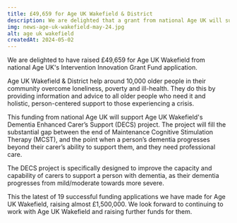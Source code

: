```yaml
---
title: £49,659 for Age UK Wakefield & District
description: We are delighted that a grant from national Age UK will support carers of older people with dementia to improve their ability to cope as the condition progresses.
img: news-age-uk-wakefield-may-24.jpg
alt: age uk wakefield
createdAt: 2024-05-02
---
```


We are delighted to have raised £49,659 for Age UK Wakefield from national Age UK's Intervention Innovation Grant Fund application.

Age UK Wakefield & District help around 10,000 older people in their community overcome loneliness, poverty and ill-health. They do this by providing information and advice to all older people who need it and holistic, person-centered support to those experiencing a crisis.

This funding from national Age UK will support Age UK Wakefield's Dementia Enhanced Carer’s Support (DECS) project. The project will fill the substantial gap between the end of Maintenance Cognitive Stimulation Therapy (MCST), and the point when a person’s dementia progresses beyond their carer’s ability to support them, and they need professional care. 

The DECS project is specifically designed to improve the capacity and capability of carers to support a person with dementia, as their dementia progresses from mild/moderate towards more severe. 

This the latest of 19 successful funding applications we have made for Age UK Wakefield, raising almost £1,500,000. We look forward to continuing to work with Age UK Wakefield and raising further funds for them. 